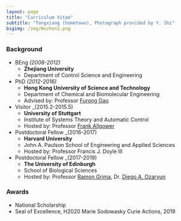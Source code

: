```yaml
---
layout: page
title: "Curriculum Vitae"
subtitle: "Tongxiang (hometown), Photograph provided by Y. Shi"
bigimg: /img/Wuzhen2.png
---
```

### Background
* BEng _(2008-2012)_
  * **Zhejiang University**
  * Department of Control Science and Engineering
* PhD _(2012-2016)_
  * **Hong Kong University of Science and Technology**
  * Department of Chemical and Biomolecular Engineering
  * Advised by: Professor [Furong Gao](https://cbe.ust.hk/kefgao.html)
* Visitor _(2015.2-2015.5)
  * **University of Stuttgart**
  * Institute of Systems Theory and Automatic Control
  * Hosted by: Professor [Frank Allgower](https://www.ist.uni-stuttgart.de/institute/team/Allgoewer-00006/)
* Postdoctoral Fellow _(2016-2017)
  * **Harvard University**
  * John A. Paulson School of Engineering and Applied Sciences
  * Hosted by: Professor Francis J. Doyle III
* Postdoctoral Fellow _(2017-2019)
  * **The University of Edinburgh**
  * School of Biological Sciences
  * Hosted by: Professor [Ramon Grima](http://grimagroup.bio.ed.ac.uk/ramongrima.html), Dr. [Diego A. Ozaryun](http://homepages.inf.ed.ac.uk/doyarzun/)
  
### Awards
* National Scholarship
* Seal of Excellence, H2020 Marie Sodowasky Curie Actions, 2019
